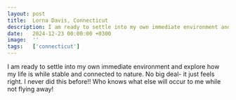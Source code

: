 ```yaml
---
layout: post
title:  Lorna Davis, Connecticut
description: I am ready to settle into my own immediate environment and explore how my life is while stable and connected to nature. No big deal- it just feels rig...
date:   2024-12-23 00:00:00 +0300
image:  ''
tags:   ['connecticut']
---
```

I am ready to settle into my own immediate environment and explore how my life is while stable and connected to nature. No big deal- it just feels right. I never did this before!! Who knows what else will occur to me while not flying away!


